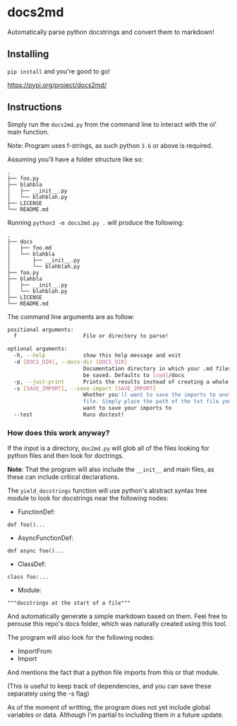 # docs2md

Automatically parse python docstrings and convert them to markdown!

## Installing

`pip install` and you're good to go!

https://pypi.org/project/docs2md/

## Instructions

Simply run the `docs2md.py` from the command line to interact with the ol' main function.

Note: Program uses f-strings, as such python `3.6` or above is required.

Assuming you'll have a folder structure like so:

```
.
├── foo.py
├── blahbla
│   ├── __init__.py
│   └── blahblah.py
├── LICENSE
└── README.md
```

Running `python3 -m docs2md.py .` will produce the following:

```
.
├── docs
│   ├── foo.md
│   └── blahbla
│       ├── __init__.py
│       └── blahblah.py
├── foo.py
├── blahbla
│   ├── __init__.py
│   └── blahblah.py
├── LICENSE
└── README.md
```

The command line arguments are as follow:

```bash
positional arguments:
  f                     File or directory to parse!

optional arguments:
  -h, --help            show this help message and exit
  -d [DOCS_DIR], --docs-dir [DOCS_DIR]
                        Documentation directory in which your .md files will
                        be saved. Defaults to [cwd]/docs
  -p, --just-print      Prints the results instead of creating a whole file!
  -s [SAVE_IMPORT], --save-import [SAVE_IMPORT]
                        Whether you'll want to save the imports to another
                        file. Simply place the path of the txt file you'll
                        want to save your imports to
  --test                Runs doctest!
```

### How does this work anyway?

If the input is a directory, `doc2md.py` will glob all of the files looking for python
files and then look for doctrings.

**Note**: That the program will also include the `__init__` and main files, as these
can include critical declarations.

The `yield_docstrings` function will use python's abstract syntax tree module to look
for docstrings near the following nodes:

  * FunctionDef:

`def foo()...`

  * AsyncFunctionDef:

`def async foo()...`

  * ClassDef:

`class foo:...`

  * Module:

`"""docstrings at the start of a file"""`

And automatically generate a simple markdown based on them.
Feel free to perouse this repo's docs folder, which was
naturally created using this tool.

The program will also look for the following nodes:

  * ImportFrom
  * Import

And mentions the fact that a python file imports from this or that
module.

(This is useful to keep track of dependencies, and you can save these
separately using the -s flag)

As of the moment of writting, the program does not yet include
global variables or data. Although I'm partial to including them
in a future update.

